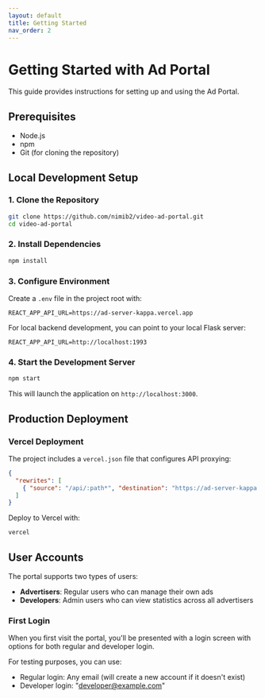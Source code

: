```yaml
---
layout: default
title: Getting Started
nav_order: 2
---
```

# Getting Started with Ad Portal

This guide provides instructions for setting up and using the Ad Portal.

## Prerequisites

- Node.js
- npm
- Git (for cloning the repository)

## Local Development Setup

### 1. Clone the Repository

```bash
git clone https://github.com/nimib2/video-ad-portal.git
cd video-ad-portal
```

### 2. Install Dependencies

```bash
npm install
```

### 3. Configure Environment

Create a `.env` file in the project root with:

```
REACT_APP_API_URL=https://ad-server-kappa.vercel.app
```

For local backend development, you can point to your local Flask server:

```
REACT_APP_API_URL=http://localhost:1993
```

### 4. Start the Development Server

```bash
npm start
```

This will launch the application on `http://localhost:3000`.

## Production Deployment

### Vercel Deployment

The project includes a `vercel.json` file that configures API proxying:

```json
{
  "rewrites": [
    { "source": "/api/:path*", "destination": "https://ad-server-kappa.vercel.app/:path*" }
  ]
}
```

Deploy to Vercel with:

```bash
vercel
```

## User Accounts

The portal supports two types of users:
- **Advertisers**: Regular users who can manage their own ads
- **Developers**: Admin users who can view statistics across all advertisers

### First Login

When you first visit the portal, you'll be presented with a login screen with options for both regular and developer login.

For testing purposes, you can use:
- Regular login: Any email (will create a new account if it doesn't exist)
- Developer login: "developer@example.com"
```
